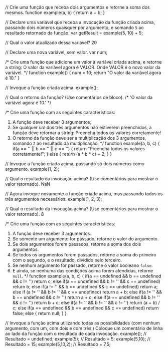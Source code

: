// Crie uma função que receba dois argumentos e retorne a soma dos mesmos.
function example(a, b) {
  return a + b;
}

// Declare uma variável que receba a invocação da função criada acima, passando dois números quaisquer por argumento, e somando `5` ao resultado retornado da função.
var getResult = example(5, 10) + 5;

// Qual o valor atualizado dessa variável?
20

// Declare uma nova variável, sem valor.
var num;

/*
Crie uma função que adicione um valor à variável criada acima, e retorne a string:
    O valor da variável agora é VALOR.
Onde VALOR é o novo valor da variável.
*/
function example() {
  num = 10;
  return "O valor da variável agora é 10."
}

// Invoque a função criada acima.
example();

// Qual o retorno da função? (Use comentários de bloco).
/*
  'O valor da variável agora é 10.'
*/

/*
Crie uma função com as seguintes características:
1. A função deve receber 3 argumentos;
2. Se qualquer um dos três argumentos não estiverem preenchidos, a função deve retornar a string:
    Preencha todos os valores corretamente!
3. O retorno da função deve ser a multiplicação dos 3 argumentos, somando `2` ao resultado da multiplicação.
*/
function example(a, b, c) {
    if(a == '' || b == '' || c == '') {
       return "Preencha todos os valores corretamente!";
    }
    else {
       return (a * b * c) + 2;
    }
}

// Invoque a função criada acima, passando só dois números como argumento.
example(1, 2);

// Qual o resultado da invocação acima? (Use comentários para mostrar o valor retornado).
NaN

// Agora invoque novamente a função criada acima, mas passando todos os três argumentos necessários.
example(1, 2, 3);

// Qual o resultado da invocação acima? (Use comentários para mostrar o valor retornado).
8

/*
Crie uma função com as seguintes características:
1. A função deve receber 3 argumentos.
2. Se somente um argumento for passado, retorne o valor do argumento.
3. Se dois argumentos forem passados, retorne a soma dos dois argumentos.
4. Se todos os argumentos forem passados, retorne a soma do primeiro com o segundo, e o resultado, dividido pelo terceiro.
5. Se nenhum argumento for passado, retorne o valor booleano `false`.
6. E ainda, se nenhuma das condições acima forem atendidas, retorne `null`.
*/
function example(a, b, c) {
    if(a == undefined && b == undefined && c != '')
        return c;
    else if(a == undefined && b != '' && c == undefined)
        return b;
    else if(a != '' && b == undefined && c == undefined)
          return a;
    else if (a != '' && b != '' && c == undefined)
        return a + b;
    else if(a != '' && b == undefined && c != '')
        return a + c;
    else if(a == undefined && b != '' && c != '')
        return b + c;
    else if(a != '' && b != '' && c != '')
        return (a + b) / c;
    else if(a == undefined && b == undefined && c == undefined)
        return false;
    else {
      return null;
    }
}

// Invoque a função acima utilizando todas as possibilidades (com nenhum argumento, com um, com dois e com três.) Coloque um comentário de linha ao lado da função com o resultado de cada invocação.
example(); // Resultado = undefined;
example(5); // Resultado = 5;
example(5,10); // Resultado = 15;
example(5,10,2); // Resultado = 7,5;
